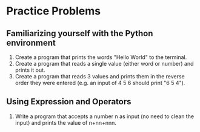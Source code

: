 # Practice Problems
## Familiarizing yourself with the Python environment
1. Create a program that prints the words "Hello World" to the terminal.
2. Create a program that reads a single value (either word or number) and prints it out.
3. Create a program that reads 3 values and prints them in the reverse order they were entered (e.g. an input of 4 5 6 should print "6 5 4").

## Using Expression and Operators
1. Write a program that accepts a number n as input (no need to clean the input) and prints the value of n+nn+nnn. 
